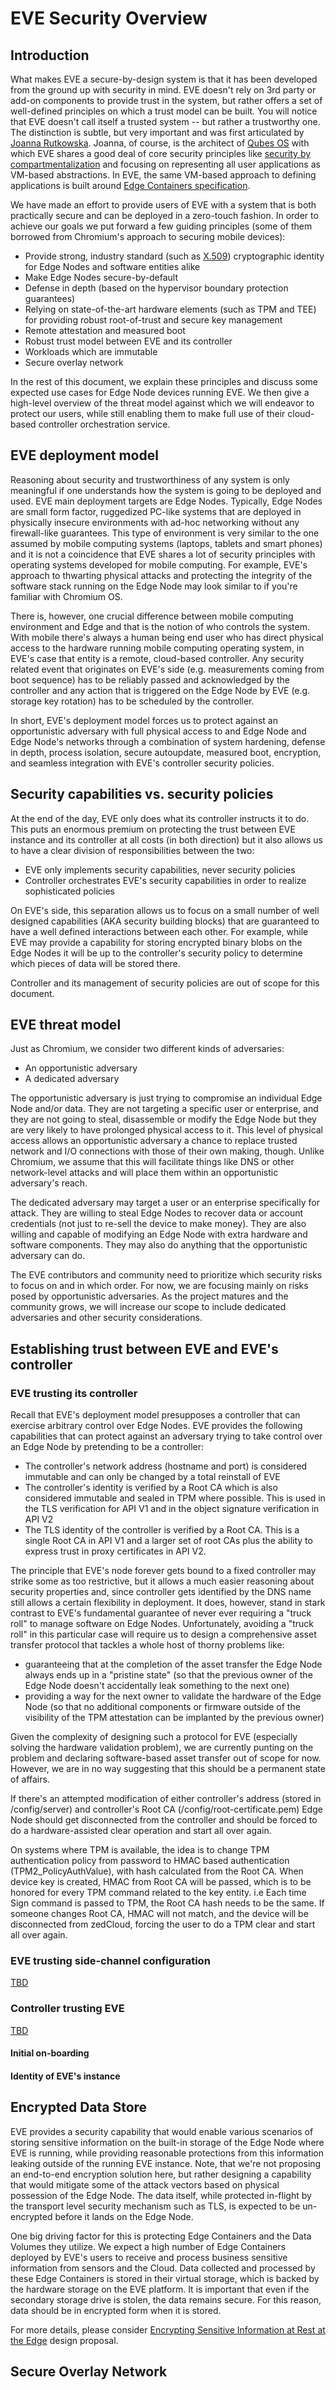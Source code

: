 # EVE Security Overview

## Introduction

What makes EVE a secure-by-design system is that it has been developed from the ground up with security in mind. EVE doesn't rely on 3rd party or add-on components to provide trust in the system, but rather offers a set of well-defined principles on which a trust model can be built. You will notice that EVE doesn't call itself a trusted system -- but rather a trustworthy one. The distinction is subtle, but very important and was first articulated by [Joanna Rutkowska](https://www.darkreading.com/vulnerabilities---threats/rutkowska-trust-makes-us-vulnerable/d/d-id/1330587). Joanna, of course, is the architect of [Qubes OS](https://www.qubes-os.org) with which EVE shares a good deal of core security principles like [security by compartmentalization](https://www.qubes-os.org/doc/glossary/#qubes-os) and focusing on representing all user applications as VM-based abstractions. In EVE, the same VM-based approach to defining applications is built around [Edge Containers specification](ECOS.md).

We have made an effort to provide users of EVE with a system that is both practically secure and can be deployed in a zero-touch fashion. In order to achieve our goals we put forward a few guiding principles (some of them borrowed from Chromium's approach to securing mobile devices):

* Provide strong, industry standard (such as [X.509](https://en.wikipedia.org/wiki/X.509)) cryptographic identity for Edge Nodes and software entities alike
* Make Edge Nodes secure-by-default
* Defense in depth (based on the hypervisor boundary protection guarantees)
* Relying on state-of-the-art hardware elements (such as TPM and TEE) for providing robust root-of-trust and secure key management
* Remote attestation and measured boot
* Robust trust model between EVE and its controller
* Workloads which are immutable
* Secure overlay network

In the rest of this document, we explain these principles and discuss some expected use cases for Edge Node devices running EVE.  We then give a high-level overview of the threat model against which we will endeavor to protect our users, while still enabling them to make full use of their cloud-based controller orchestration service.

## EVE deployment model

Reasoning about security and trustworthiness of any system is only meaningful if one understands how the system is going to be deployed and used. EVE main deployment targets are Edge Nodes. Typically, Edge Nodes are small form factor, ruggedized PC-like systems that are deployed in physically insecure environments with ad-hoc networking without any firewall-like guarantees. This type of environment is very similar to the one assumed by mobile computing systems (laptops, tablets and smart phones) and it is not a coincidence that EVE shares a lot of security principles with operating systems developed for mobile computing. For example, EVE's approach to thwarting physical attacks and protecting the integrity of the software stack running on the Edge Node may look similar to if you're familiar with Chromium OS.

There is, however, one crucial difference between mobile computing environment and Edge and that is the notion of who controls the system. With mobile there's always a human being end user who has direct physical access to the hardware running mobile computing operating system, in EVE's case that entity is a remote, cloud-based controller. Any security related event that originates on EVE's side (e.g. measurements coming from boot sequence) has to be reliably passed and acknowledged by the controller and any action that is triggered on the Edge Node by EVE (e.g. storage key rotation) has to be scheduled by the controller.

In short, EVE's deployment model forces us to protect against an opportunistic adversary with full physical access to and Edge Node and Edge Node's networks through a combination of system hardening, defense in depth, process isolation, secure autoupdate, measured boot, encryption, and seamless integration with EVE's controller security policies.

## Security capabilities vs. security policies

At the end of the day, EVE only does what its controller instructs it to do. This puts an enormous premium on protecting the trust between EVE instance and its controller at all costs (in both direction) but it also allows us to have a clear division of responsibilities between the two:

* EVE only implements security capabilities, never security policies
* Controller orchestrates EVE's security capabilities in order to realize sophisticated policies

On EVE's side, this separation allows us to focus on a small number of well designed capabilities (AKA security building blocks) that are guaranteed to have a well defined interactions between each other. For example, while EVE may provide a capability for storing encrypted binary blobs on the Edge Nodes it will be up to the controller's security policy to determine which pieces of data will be stored there.

Controller and its management of security policies are out of scope for this document.

## EVE threat model

Just as Chromium, we consider two different kinds of adversaries:

* An opportunistic adversary
* A dedicated adversary

The opportunistic adversary is just trying to compromise an individual Edge Node and/or data.  They are not targeting a specific user or enterprise, and they are not going to steal, disassemble or modify the Edge Node but they are very likely to have prolonged physical access to it. This level of physical access allows an opportunistic adversary a chance to replace trusted network and I/O connections with those of their own making, though. Unlike Chromium, we assume that this will facilitate things like DNS or other network-level attacks and will place them within an opportunistic adversary's reach.

The dedicated adversary may target a user or an enterprise specifically for attack.  They are willing to steal Edge Nodes to recover data or account credentials (not just to re-sell the device to make money). They are also willing and capable of modifying an Edge Node with extra hardware and software components. They may also do anything that the opportunistic adversary can do.

The EVE contributors and community need to prioritize which security risks to focus on and in which order. For now, we are focusing mainly on risks posed by opportunistic adversaries. As the project matures and the community grows, we will increase our scope to include dedicated adversaries and other security considerations.

## Establishing trust between EVE and EVE's controller

### EVE trusting its controller

Recall that EVE's deployment model presupposes a controller that can exercise arbitrary control over Edge Nodes. EVE provides the following capabilities that can protect against an adversary trying to take control over an Edge Node by pretending to be a controller:

* The controller's network address (hostname and port) is considered immutable and can only be changed by a total reinstall of EVE
* The controller's identity is verified by a Root CA which is also considered immutable and sealed in TPM where possible. This is used in the TLS verification for API V1 and in the object signature verification in API V2
 * The TLS identity of the controller is verified by a Root CA. This is a single Root CA in API V1 and a larger set of root CAs plus the ability to express trust in proxy certificates in API V2.

The principle that EVE's node forever gets bound to a fixed controller may strike some as too restrictive, but it allows a much easier reasoning about security properties and, since controller gets identified by the DNS name still allows a certain flexibility in deployment. It does, however, stand in stark contrast to EVE's fundamental guarantee of never ever requiring a "truck roll" to manage software on Edge Nodes. Unfortunately, avoiding a "truck roll" in this particular case will require us to design a comprehensive asset transfer protocol that tackles a whole host of thorny problems like:

* guaranteeing that at the completion of the asset transfer the Edge Node always ends up in a "pristine state" (so that the previous owner of the Edge Node doesn't accidentally leak something to the next one)
* providing a way for the next owner to validate the hardware of the Edge Node (so that no additional components or firmware outside of the visibility of the TPM attestation can be implanted by the previous owner)

Given the complexity of designing such a protocol for EVE (especially solving the hardware validation problem), we are currently punting on the problem and declaring software-based asset transfer out of scope for now. However, we are in no way suggesting that this should be a permanent state of affairs.

If there's an attempted modification of either controller's address (stored in /config/server) and controller's Root CA (/config/root-certificate.pem) Edge Node should get disconnected from the controller and should be forced to do a hardware-assisted clear operation and start all over again.

On systems where TPM is available, the idea is to change TPM authentication policy from password to HMAC based authentication (TPM2_PolicyAuthValue), with hash calculated from the Root CA.  When device key is created, HMAC from Root CA will be passed, which is to be honored for every TPM command related to the key entity. i.e Each time Sign command is passed to TPM, the Root CA hash needs to be the same. If someone changes Root CA, HMAC will not match, and the device will be disconnected from zedCloud, forcing the user to do a TPM clear and start all over again.

### EVE trusting side-channel configuration

[TBD](https://github.com/lf-edge/eve/issues/233)

### Controller trusting EVE

[TBD](https://github.com/lf-edge/eve/issues/232)

#### Initial on-boarding

#### Identity of EVE's instance

## Encrypted Data Store

EVE provides a security capability that would enable various scenarios of storing sensitive information on the built-in storage of the Edge Node where EVE is running, while providing reasonable protections from this information leaking outside of the running EVE instance. Note, that we're not proposing an end-to-end encryption solution here, but rather designing a capability that would mitigate some of the attack vectors based on physical possession of the Edge Node. The data itself, while protected in-flight by the transport level security mechanism such as TLS, is expected to be un-encrypted before it lands on the Edge Node.

One big driving factor for this is protecting Edge Containers and the Data Volumes they utilize. We expect a high number of Edge Containers deployed by EVE's users to receive and process business sensitive information from sensors and the Cloud.  Data collected and processed by these Edge Containers is stored in their virtual storage, which is backed by the hardware storage on the EVE platform. It is important that even if the secondary storage drive is stolen, the data remains secure.  For this reason, data should be in encrypted form when it is stored.

For more details, please consider [Encrypting Sensitive Information at Rest at the Edge](https://wiki.lfedge.org/display/EVE/Encrypting+Sensitive+Information+at+Rest+at+the+Edge) design proposal.

## Secure Overlay Network
